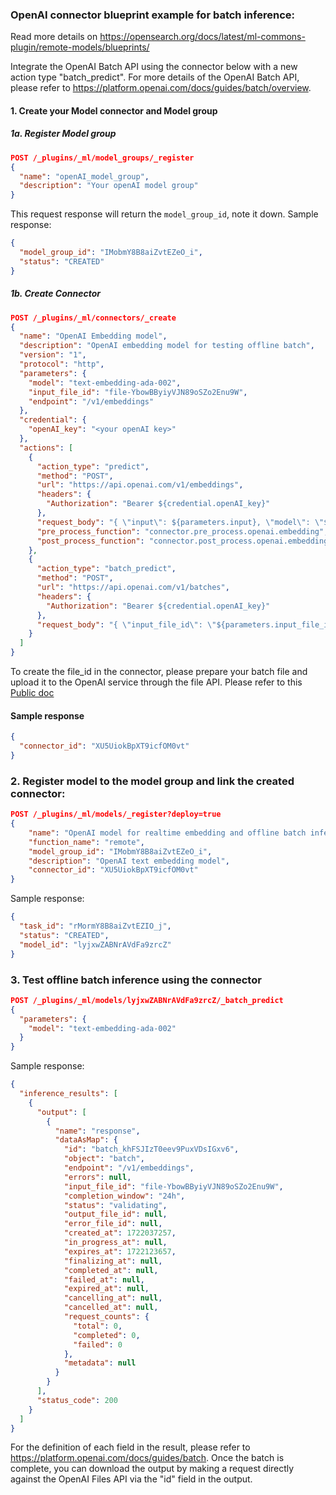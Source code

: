 ### OpenAI connector blueprint example for batch inference:

Read more details on https://opensearch.org/docs/latest/ml-commons-plugin/remote-models/blueprints/

Integrate the OpenAI Batch API using the connector below with a new action type "batch_predict".
For more details of the OpenAI Batch API, please refer to https://platform.openai.com/docs/guides/batch/overview.

#### 1. Create your Model connector and Model group

##### 1a. Register Model group
```json
POST /_plugins/_ml/model_groups/_register
{
  "name": "openAI_model_group",
  "description": "Your openAI model group"
}
```
This request response will return the `model_group_id`, note it down.
Sample response:
```json
{
  "model_group_id": "IMobmY8B8aiZvtEZeO_i",
  "status": "CREATED"
}
```

##### 1b. Create Connector
```json
POST /_plugins/_ml/connectors/_create
{
  "name": "OpenAI Embedding model",
  "description": "OpenAI embedding model for testing offline batch",
  "version": "1",
  "protocol": "http",
  "parameters": {
    "model": "text-embedding-ada-002",
    "input_file_id": "file-YbowBByiyVJN89oSZo2Enu9W",
    "endpoint": "/v1/embeddings"
  },
  "credential": {
    "openAI_key": "<your openAI key>"
  },
  "actions": [
    {
      "action_type": "predict",
      "method": "POST",
      "url": "https://api.openai.com/v1/embeddings",
      "headers": {
        "Authorization": "Bearer ${credential.openAI_key}"
      },
      "request_body": "{ \"input\": ${parameters.input}, \"model\": \"${parameters.model}\" }",
      "pre_process_function": "connector.pre_process.openai.embedding",
      "post_process_function": "connector.post_process.openai.embedding"
    },
    {
      "action_type": "batch_predict",
      "method": "POST",
      "url": "https://api.openai.com/v1/batches",
      "headers": {
        "Authorization": "Bearer ${credential.openAI_key}"
      },
      "request_body": "{ \"input_file_id\": \"${parameters.input_file_id}\", \"endpoint\": \"${parameters.endpoint}\", \"completion_window\": \"24h\" }"
    }
  ]
}
```
To create the file_id in the connector, please prepare your batch file and upload it to the OpenAI service through the file API. Please refer to this [Public doc](https://platform.openai.com/docs/api-reference/files)

#### Sample response
```json
{
  "connector_id": "XU5UiokBpXT9icfOM0vt"
}
```

### 2. Register model to the model group and link the created connector:

```json
POST /_plugins/_ml/models/_register?deploy=true
{
    "name": "OpenAI model for realtime embedding and offline batch inference",
    "function_name": "remote",
    "model_group_id": "IMobmY8B8aiZvtEZeO_i",
    "description": "OpenAI text embedding model",
    "connector_id": "XU5UiokBpXT9icfOM0vt"
}
```
Sample response:
```json
{
  "task_id": "rMormY8B8aiZvtEZIO_j",
  "status": "CREATED",
  "model_id": "lyjxwZABNrAVdFa9zrcZ"
}
```
### 3. Test offline batch inference using the connector

```json
POST /_plugins/_ml/models/lyjxwZABNrAVdFa9zrcZ/_batch_predict
{
  "parameters": {
    "model": "text-embedding-ada-002"
  }
}
```
Sample response:
```json
{
  "inference_results": [
    {
      "output": [
        {
          "name": "response",
          "dataAsMap": {
            "id": "batch_khFSJIzT0eev9PuxVDsIGxv6",
            "object": "batch",
            "endpoint": "/v1/embeddings",
            "errors": null,
            "input_file_id": "file-YbowBByiyVJN89oSZo2Enu9W",
            "completion_window": "24h",
            "status": "validating",
            "output_file_id": null,
            "error_file_id": null,
            "created_at": 1722037257,
            "in_progress_at": null,
            "expires_at": 1722123657,
            "finalizing_at": null,
            "completed_at": null,
            "failed_at": null,
            "expired_at": null,
            "cancelling_at": null,
            "cancelled_at": null,
            "request_counts": {
              "total": 0,
              "completed": 0,
              "failed": 0
            },
            "metadata": null
          }
        }
      ],
      "status_code": 200
    }
  ]
}
```
For the definition of each field in the result, please refer to https://platform.openai.com/docs/guides/batch. 
Once the batch is complete, you can download the output by making a request directly against the OpenAI Files API via the "id" field in the output.
